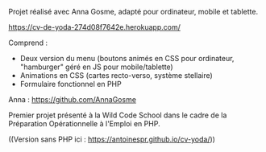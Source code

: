Projet réalisé avec Anna Gosme, adapté pour ordinateur, mobile et tablette.

https://cv-de-yoda-274d08f7642e.herokuapp.com/

Comprend :
- Deux version du menu (boutons animés en CSS pour ordinateur, "hamburger" géré en JS pour mobile/tablette)
- Animations en CSS (cartes recto-verso, système stellaire)
- Formulaire fonctionnel en PHP

Anna : https://github.com/AnnaGosme

Premier projet présenté à la Wild Code School dans le cadre de la Préparation Opérationnelle à l'Emploi en PHP.

((Version sans PHP ici : https://antoinespr.github.io/cv-yoda/))
